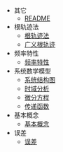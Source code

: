 * 其它
  * [README](自动控制原理/README.md)
* 根轨迹法
  * [根轨迹法](自动控制原理/根轨迹法/根轨迹法.md)
  * [广义根轨迹](自动控制原理/根轨迹法/广义根轨迹.md)
* 频率特性
  * [频率特性](自动控制原理/频率特性/频率特性.md)
* 系统数学模型
  * [系统结构图](自动控制原理/系统数学模型/系统结构图.md)
  * [时域分析](自动控制原理/系统数学模型/时域分析.md)
  * [微分方程](自动控制原理/系统数学模型/微分方程.md)
  * [传递函数](自动控制原理/系统数学模型/传递函数.md)
* 基本概念
  * [基本概念](自动控制原理/基本概念/基本概念.md)
* 误差
  * [误差](自动控制原理/误差/误差.md)
